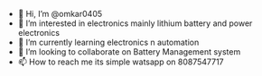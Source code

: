 - 👋 Hi, I’m @omkar0405
- 👀 I’m interested in electronics mainly lithium battery and power electronics 
- 🌱 I’m currently learning electronics n automation 
- 💞️ I’m looking to collaborate on Battery Management system 
- 📫 How to reach me its simple watsapp on 8087547717 

<!---
omkar0405/omkar0405 is a ✨ special ✨ repository because its `README.md` (this file) appears on your GitHub profile.
You can click the Preview link to take a look at your changes.
--->
